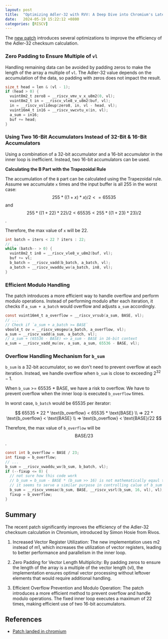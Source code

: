 ```yaml
---
layout: post
title:  "Optimizing Adler-32 with RVV: A Deep Dive into Chromium's Latest Patch"
date:   2024-05-19 15:22:12 +0800
categories: [RISCV]
---
```


The [new patch](https://chromium.googlesource.com/chromium/src/+/f68eb88e6ac1139355bad9d1f1eff784e9e82afb%5E%21/?fbclid=IwZXh0bgNhZW0CMTEAAR3oTvui6Kx-bnzP23lgZzh5Rf2Zjuayg6GG47fTOVjGqB-rbprz_355YGQ_aem_AYmswdHMwvVll9osf_FfiOD6wPfs8D7INW9uMMfQjFedPRj9-Zh2vC5lWtHZYmXbNQ5k5Si3gmexjw7Mps4R1PnP&mibextid=xfxF2i#F0) introduces several optimizations to improve the efficiency of the Adler-32 checksum calculation.


### Zero Padding to Ensure Multiple of `vl` ###

Handling remaining data can be avoided by padding zeros to make the length of the array a multiple of `vl`. The Adler-32 value depends on the accumulation of the data, so padding with zeros does not impact the result.

```c
size_t head = len & (vl - 1);
if (head > 0) {
  vuint8m2_t zero8 = __riscv_vmv_v_x_u8m2(0, vl);
  vuint8m2_t in = __riscv_vle8_v_u8m2(buf, vl);
  in = __riscv_vslideup(zero8, in, vl - head, vl);
  vuint16m4_t in16 = __riscv_vwcvtu_x(in, vl);
  a_sum = in16;
  buf += head;
}
```


### Using Two 16-Bit Accumulators Instead of 32-Bit & 16-Bit Accumulators ###

Using a combination of a 32-bit accumulator and a 16-bit accumulator in the inner loop is inefficient. Instead, two 16-bit accumulators can be used. 

**Calculating the B Part with the Trapezoidal Rule**

The accumulation of the `B` part can be calculated using the Trapezoidal rule. Assume we accumulate `x` times and the input buffer is all 255 in the worst case:
$$255 * ((1 + x) * x) / 2 <= 65535$$
and
$$255 * ((1 + 22) * 22) / 2 < 65535 < 255 * ((1 + 23) * 23) / 2$$.

Therefore, the max value of `x` will be 22.

```c
int batch = iters < 22 ? iters : 22;
// ...
while (batch-- > 0) {
  vuint8m2_t in8 = __riscv_vle8_v_u8m2(buf, vl);
  buf += vl;
  b_batch = __riscv_vadd(b_batch, a_batch, vl);
  a_batch = __riscv_vwaddu_wv(a_batch, in8, vl);
}
```


### Efficient Modulo Handling ###

The patch introduces a more efficient way to handle overflow and perform modulo operations. Instead of performing modulo after each iteration, it checks if `a_sum + a_batch` would overflow and adjusts `a_sum` accordingly.

```c
const vuint16m4_t a_overflow = __riscv_vrsub(a_sum, BASE, vl);
// ...
// Check if `a_sum + a_batch >= BASE`
vbool4_t ov = __riscv_vmsgeu(a_batch, a_overflow, vl);
a_sum = __riscv_vadd(a_sum, a_batch, vl);
// a_sum + (65536 - BASE) => a_sum - BASE in 16-bit context
a_sum = __riscv_vadd_mu(ov, a_sum, a_sum, 65536 - BASE, vl);
```


### Overflow Handling Mechanism for `b_sum` ###

`b_sum` is a 32-bit accumulator, so we don't need to prevent overflow at each iteration. Instead, we handle overflow when `b_sum` is close to exceeding $2^32-1$.

When `b_sum` >= 65535 * BASE, we have a risk to overflow. We have to prevent overflow when the inner loop is executed `b_overflow` times.

In worst case, `b_batch` would be 65535 per iterator:

$$
65535 * 22 * \text{b_overflow} < 65535 * \text{BASE} \\
=> 22 * \text{b_overflow} < \text{BASE} \\
=> \text{b_overflow} < \text{BASE}/22
$$

Therefore, the max value of `b_overflow` will be $$\text{BASE} / 23$$.

```c
const int b_overflow = BASE / 23;
int fixup = b_overflow;
// ...
b_sum = __riscv_vwaddu_wv(b_sum, b_batch, vl);
if (--fixup <= 0) {
  // not sure how this code work
  // b_sum = b_sum - BASE * (b_sum >> 16) is not mathematically eqaul to b_sum % BASE
  // it seems to serve a similar purpose in controlling calue of b_sum
  b_sum = __riscv_vnmsac(b_sum, BASE, __riscv_vsrl(b_sum, 16, vl), vl);
  fixup = b_overflow;
}
```


## Summary ##

The recent patch significantly improves the efficiency of the Adler-32 checksum calculation in Chromium, introduced by Simon Hosie from Rivos.

1. Increased Vector Register Utilization: The new implementation uses m2 instead of m1, which increases the utilization of vector registers, leading to better performance and parallelism in the inner loop.

2. Zero Padding for Vector Length Multiplicity: By padding zeros to ensure the length of the array is a multiple of the vector length (vl), the implementation ensures optimal vector processing without leftover elements that would require additional handling.

3. Efficient Overflow Prevention and Modulo Operation: The patch introduces a more efficient method to prevent overflow and handle modulo operations. The fixed inner loop executes a maximum of 22 times, making efficient use of two 16-bit accumulators.


## References ##
- [Patch landed in chromium](https://chromium.googlesource.com/chromium/src/+/f68eb88e6ac1139355bad9d1f1eff784e9e82afb%5E%21/?fbclid=IwZXh0bgNhZW0CMTEAAR3oTvui6Kx-bnzP23lgZzh5Rf2Zjuayg6GG47fTOVjGqB-rbprz_355YGQ_aem_AYmswdHMwvVll9osf_FfiOD6wPfs8D7INW9uMMfQjFedPRj9-Zh2vC5lWtHZYmXbNQ5k5Si3gmexjw7Mps4R1PnP&mibextid=xfxF2i#F0)

